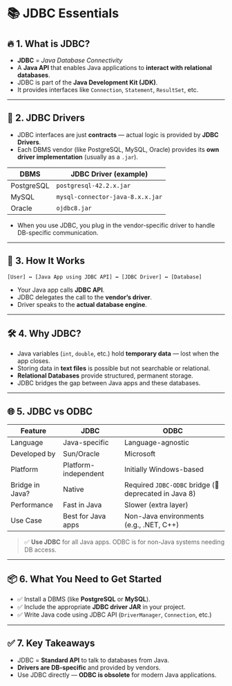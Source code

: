 # 📚 JDBC Essentials

## 🔥 1. **What is JDBC?**
- **JDBC** = *Java Database Connectivity*
- A **Java API** that enables Java applications to **interact with relational databases**.
- JDBC is part of the **Java Development Kit (JDK)**.
- It provides interfaces like `Connection`, `Statement`, `ResultSet`, etc.

---

## 🧩 2. **JDBC Drivers**
- JDBC interfaces are just **contracts** — actual logic is provided by **JDBC Drivers**.
- Each DBMS vendor (like PostgreSQL, MySQL, Oracle) provides its **own driver implementation** (usually as a `.jar`).

| DBMS | JDBC Driver (example) |
|------|------------------------|
| PostgreSQL | `postgresql-42.2.x.jar` |
| MySQL      | `mysql-connector-java-8.x.x.jar` |
| Oracle     | `ojdbc8.jar` |

- When you use JDBC, you plug in the vendor-specific driver to handle DB-specific communication.

---

## 🔄 3. **How It Works**
```text
[User] ↔ [Java App using JDBC API] ↔ [JDBC Driver] ↔ [Database]
```
- Your Java app calls **JDBC API**.
- JDBC delegates the call to the **vendor’s driver**.
- Driver speaks to the **actual database engine**.

---

## 🛠️ 4. **Why JDBC?**
- Java variables (`int`, `double`, etc.) hold **temporary data** — lost when the app closes.
- Storing data in **text files** is possible but not searchable or relational.
- **Relational Databases** provide structured, permanent storage.
- JDBC bridges the gap between Java apps and these databases.

---

## 🌐 5. **JDBC vs ODBC**
| Feature | JDBC | ODBC |
|--------|------|------|
| Language | Java-specific | Language-agnostic |
| Developed by | Sun/Oracle | Microsoft |
| Platform | Platform-independent | Initially Windows-based |
| Bridge in Java? | Native | Required `JDBC-ODBC` bridge (🚫 deprecated in Java 8) |
| Performance | Fast in Java | Slower (extra layer) |
| Use Case | Best for Java apps | Non-Java environments (e.g., .NET, C++) |

> ✅ **Use JDBC** for all Java apps. ODBC is for non-Java systems needing DB access.

---

## 📦 6. **What You Need to Get Started**
- ✅ Install a DBMS (like **PostgreSQL** or **MySQL**).
- ✅ Include the appropriate **JDBC driver JAR** in your project.
- ✅ Write Java code using JDBC API (`DriverManager`, `Connection`, etc.)

---

## ✅ 7. **Key Takeaways**
- JDBC = **Standard API** to talk to databases from Java.
- **Drivers are DB-specific** and provided by vendors.
- Use JDBC directly — **ODBC is obsolete** for modern Java applications.